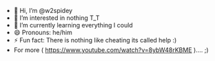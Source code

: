 - 👋 Hi, I’m @w2spidey
- 👀 I’m interested in nothing T_T
- 🌱 I’m currently learning everything I could
- 😄 Pronouns: he/him
- ⚡ Fun fact: There is nothing like cheating its called help :)
- For more ( https://www.youtube.com/watch?v=8ybW48rKBME ).... ;)

<!---
w2spidey/w2spidey is a ✨ special ✨ repository because its `README.md` (this file) appears on your GitHub profile.
You can click the Preview link to take a look at your changes.
--->
